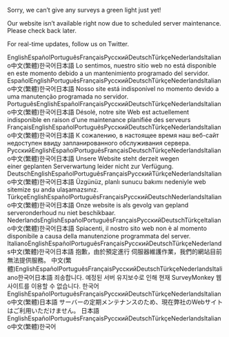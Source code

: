 Sorry, we can’t give any surveys a green light just yet!

Our website isn’t available right now due to scheduled server maintenance. Please check back later.

For real-time updates, follow us on Twitter.

EnglishEspañolPortuguêsFrançaisРусскийDeutschTürkçeNederlandsItaliano中文(繁體)한국어日本語 Lo sentimos, nuestro sitio web no está disponible en este momento debido a un mantenimiento programado del servidor. EspañolEnglishPortuguêsFrançaisРусскийDeutschTürkçeNederlandsItaliano中文(繁體)한국어日本語 Nosso site está indisponível no momento devido a uma manutenção programada no servidor. PortuguêsEnglishEspañolFrançaisРусскийDeutschTürkçeNederlandsItaliano中文(繁體)한국어日本語 Désolé, notre site Web est actuellement indisponible en raison d'une maintenance planifiée des serveurs FrançaisEnglishEspañolPortuguêsРусскийDeutschTürkçeNederlandsItaliano中文(繁體)한국어日本語 К сожалению, в настоящее время наш веб-сайт недоступен ввиду запланированного обслуживания сервера. РусскийEnglishEspañolPortuguêsFrançaisDeutschTürkçeNederlandsItaliano中文(繁體)한국어日本語 Unsere Website steht derzeit wegen einer geplanten Serverwartung leider nicht zur Verfügung. DeutschEnglishEspañolPortuguêsFrançaisРусскийTürkçeNederlandsItaliano中文(繁體)한국어日本語 Üzgünüz, planlı sunucu bakımı nedeniyle web sitemize şu anda ulaşamazsınız. TürkçeEnglishEspañolPortuguêsFrançaisРусскийDeutschNederlandsItaliano中文(繁體)한국어日本語 Onze website is als gevolg van gepland serveronderhoud nu niet beschikbaar. NederlandsEnglishEspañolPortuguêsFrançaisРусскийDeutschTürkçeItaliano中文(繁體)한국어日本語 Spiacenti, il nostro sito web non è al momento disponibile a causa della manutenzione programmata del server. ItalianoEnglishEspañolPortuguêsFrançaisРусскийDeutschTürkçeNederlands中文(繁體)한국어日本語 抱歉，由於預定進行 伺服器維護作業，我們的網站目前無法提供服務。 中文(繁體)EnglishEspañolPortuguêsFrançaisРусскийDeutschTürkçeNederlandsItaliano한국어日本語 죄송합니다. 예정된 서버 유지보수로 인해 현재 SurveyMonkey 웹사이트를 이용할 수 없습니다. 한국어EnglishEspañolPortuguêsFrançaisРусскийDeutschTürkçeNederlandsItaliano中文(繁體)日本語 サーバーの定期メンテナンスのため、現在弊社のWebサイトはご利用いただけません。 日本語EnglishEspañolPortuguêsFrançaisРусскийDeutschTürkçeNederlandsItaliano中文(繁體)한국어